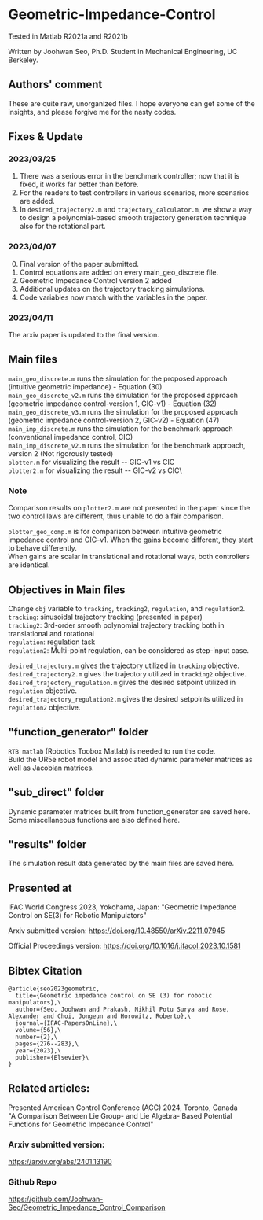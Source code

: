 # Geometric-Impedance-Control
Tested in Matlab R2021a and R2021b

Written by Joohwan Seo, Ph.D. Student in Mechanical Engineering, UC Berkeley.

## Authors' comment
These are quite raw, unorganized files. I hope everyone can get some of the insights, and please forgive me for the nasty codes.

## Fixes & Update
### 2023/03/25
1. There was a serious error in the benchmark controller; now that it is fixed, it works far better than before.
2. For the readers to test controllers in various scenarios, more scenarios are added.
3. In `desired_trajectory2.m` and `trajectory_calculator.m`, we show a way to design a polynomial-based smooth trajectory generation technique also for the rotational part.

### 2023/04/07
0. Final version of the paper submitted.
1. Control equations are added on every main_geo_discrete file.
2. Geometric Impedance Control version 2 added
3. Additional updates on the trajectory tracking simulations.
4. Code variables now match with the variables in the paper.

### 2023/04/11
The arxiv paper is updated to the final version.

## Main files
`main_geo_discrete.m` runs the simulation for the proposed approach (intuitive geometric impedance) - Equation (30)\
`main_geo_discrete_v2.m` runs the simulation for the proposed approach (geometric impedance control-version 1, GIC-v1) - Equation (32)\
`main_geo_discrete_v3.m` runs the simulation for the proposed approach (geometric impedance control-version 2, GIC-v2) - Equation (47)\
`main_imp_discrete.m` runs the simulation for the benchmark approach (conventional impedance control, CIC)\
`main_imp_discrete_v2.m` runs the simulation for the benchmark approach, version 2 (Not rigorously tested)\
`plotter.m` for visualizing the result -- GIC-v1 vs CIC\
`plotter2.m` for visualizing the result -- GIC-v2 vs CIC\
### Note
Comparison results on `plotter2.m` are not presented in the paper since the two control laws are different, thus unable to do a fair comparison.

`plotter_geo_comp.m` is for comparison between intuitive geometric impedance control and GIC-v1. When the gains become different, they start to behave differently.\
When gains are scalar in translational and rotational ways, both controllers are identical.

## Objectives in Main files
Change `obj` variable to `tracking`, `tracking2`, `regulation`, and `regulation2`.\
`tracking`: sinusoidal trajectory tracking (presented in paper)\
`tracking2`: 3rd-order smooth polynomial trajectory tracking both in translational and rotational\
`regulation`: regulation task\
`regulation2`: Multi-point regulation, can be considered as step-input case.

`desired_trajectory.m` gives the trajectory utilized in `tracking` objective.\
`desired_trajectory2.m` gives the trajectory utilized in `tracking2` objective.\
`desired_trajectory_regulation.m` gives the desired setpoint utilized in `regulation` objective.\
`desired_trajectory_regulation2.m` gives the desired setpoints utilized in `regulation2` objective.

## "function_generator" folder
`RTB matlab` (Robotics Toobox Matlab) is needed to run the code. \
Build the UR5e robot model and associated dynamic parameter matrices as well as Jacobian matrices.

## "sub_direct" folder
Dynamic parameter matrices built from function_generator are saved here. Some miscellaneous functions are also defined here.

## "results" folder
The simulation result data generated by the main files are saved here.

## Presented at
IFAC World Congress 2023, Yokohama, Japan:
"Geometric Impedance Control on SE(3) for Robotic Manipulators"

Arxiv submitted version:
https://doi.org/10.48550/arXiv.2211.07945

Official Proceedings version:
https://doi.org/10.1016/j.ifacol.2023.10.1581

## Bibtex Citation
```
@article{seo2023geometric,
  title={Geometric impedance control on SE (3) for robotic manipulators},\
  author={Seo, Joohwan and Prakash, Nikhil Potu Surya and Rose, Alexander and Choi, Jongeun and Horowitz, Roberto},\
  journal={IFAC-PapersOnLine},\
  volume={56},\
  number={2},\
  pages={276--283},\
  year={2023},\
  publisher={Elsevier}\
}
```

## Related articles:
Presented American Control Conference (ACC) 2024, Toronto, Canada\
"A Comparison Between Lie Group- and Lie Algebra- Based Potential Functions for Geometric Impedance Control"

### Arxiv submitted version:
https://arxiv.org/abs/2401.13190

### Github Repo
https://github.com/Joohwan-Seo/Geometric_Impedance_Control_Comparison
